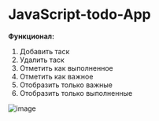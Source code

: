 # JavaScript-todo-App

**Функционал:**

1. Добавить таск
2. Удалить таск
3. Отметить как выполненное
4. Отметить как важное
5. Отобразить только важные
6. Отобразить только выполненные

![image](https://github.com/Unagimaki/JavaScript-todo-App/assets/134698209/0bc363d2-b344-4f30-a430-fca5b90c70b0)

